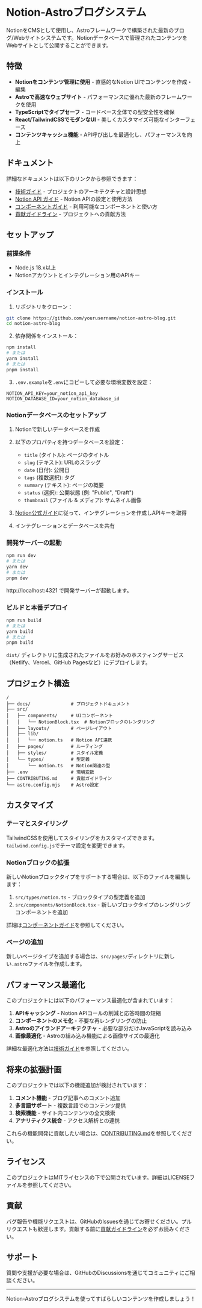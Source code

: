 # Notion-Astroブログシステム

NotionをCMSとして使用し、Astroフレームワークで構築された最新のブログ/Webサイトシステムです。Notionデータベースで管理されたコンテンツをWebサイトとして公開することができます。

## 特徴

- **Notionをコンテンツ管理に使用** - 直感的なNotion UIでコンテンツを作成・編集
- **Astroで高速なウェブサイト** - パフォーマンスに優れた最新のフレームワークを使用
- **TypeScriptでタイプセーフ** - コードベース全体での型安全性を確保
- **React/TailwindCSSでモダンなUI** - 美しくカスタマイズ可能なインターフェース
- **コンテンツキャッシュ機能** - API呼び出しを最適化し、パフォーマンスを向上

## ドキュメント

詳細なドキュメントは以下のリンクから参照できます：

- [技術ガイド](docs/TECHNICAL_GUIDE.md) - プロジェクトのアーキテクチャと設計思想
- [Notion API ガイド](docs/NOTION_API_GUIDE.md) - Notion APIの設定と使用方法
- [コンポーネントガイド](docs/COMPONENTS.md) - 利用可能なコンポーネントと使い方
- [貢献ガイドライン](CONTRIBUTING.md) - プロジェクトへの貢献方法

## セットアップ

### 前提条件

- Node.js 18.x以上
- Notionアカウントとインテグレーション用のAPIキー

### インストール

1. リポジトリをクローン：

```bash
git clone https://github.com/yourusername/notion-astro-blog.git
cd notion-astro-blog
```

2. 依存関係をインストール：

```bash
npm install
# または
yarn install
# または
pnpm install
```

3. `.env.example`を`.env`にコピーして必要な環境変数を設定：

```
NOTION_API_KEY=your_notion_api_key
NOTION_DATABASE_ID=your_notion_database_id
```

### Notionデータベースのセットアップ

1. Notionで新しいデータベースを作成
2. 以下のプロパティを持つデータベースを設定：

   - `title` (タイトル): ページのタイトル
   - `slug` (テキスト): URLのスラッグ
   - `date` (日付): 公開日
   - `tags` (複数選択): タグ
   - `summary` (テキスト): ページの概要
   - `status` (選択): 公開状態 (例: "Public", "Draft")
   - `thumbnail` (ファイル & メディア): サムネイル画像

3. [Notion公式ガイド](https://developers.notion.com/docs/create-a-notion-integration)に従って、インテグレーションを作成しAPIキーを取得
4. インテグレーションとデータベースを共有

### 開発サーバーの起動

```bash
npm run dev
# または
yarn dev
# または
pnpm dev
```

http://localhost:4321 で開発サーバーが起動します。

### ビルドと本番デプロイ

```bash
npm run build
# または
yarn build
# または
pnpm build
```

`dist/` ディレクトリに生成されたファイルをお好みのホスティングサービス（Netlify、Vercel、GitHub Pagesなど）にデプロイします。

## プロジェクト構造

```
/
├── docs/               # プロジェクトドキュメント
├── src/
│   ├── components/     # UIコンポーネント
│   │   └── NotionBlock.tsx  # Notionブロックのレンダリング
│   ├── layouts/        # ページレイアウト
│   ├── lib/
│   │   └── notion.ts   # Notion API連携
│   ├── pages/          # ルーティング
│   ├── styles/         # スタイル定義
│   └── types/          # 型定義
│       └── notion.ts   # Notion関連の型
├── .env                # 環境変数
├── CONTRIBUTING.md     # 貢献ガイドライン
└── astro.config.mjs    # Astro設定
```

## カスタマイズ

### テーマとスタイリング

TailwindCSSを使用してスタイリングをカスタマイズできます。`tailwind.config.js`でテーマ設定を変更できます。

### Notionブロックの拡張

新しいNotionブロックタイプをサポートする場合は、以下のファイルを編集します：

1. `src/types/notion.ts` - ブロックタイプの型定義を追加
2. `src/components/NotionBlock.tsx` - 新しいブロックタイプのレンダリングコンポーネントを追加

詳細は[コンポーネントガイド](docs/COMPONENTS.md)を参照してください。

### ページの追加

新しいページタイプを追加する場合は、`src/pages/`ディレクトリに新しい`.astro`ファイルを作成します。

## パフォーマンス最適化

このプロジェクトには以下のパフォーマンス最適化が含まれています：

1. **APIキャッシング** - Notion APIコールの削減と応答時間の短縮
2. **コンポーネントのメモ化** - 不要な再レンダリングの防止
3. **Astroのアイランドアーキテクチャ** - 必要な部分だけJavaScriptを読み込み
4. **画像最適化** - Astroの組み込み機能による画像サイズの最適化

詳細な最適化方法は[技術ガイド](docs/TECHNICAL_GUIDE.md)を参照してください。

## 将来の拡張計画

このプロジェクトでは以下の機能追加が検討されています：

1. **コメント機能** - ブログ記事へのコメント追加
2. **多言語サポート** - 複数言語でのコンテンツ提供
3. **検索機能** - サイト内コンテンツの全文検索
4. **アナリティクス統合** - アクセス解析との連携

これらの機能開発に貢献したい場合は、[CONTRIBUTING.md](CONTRIBUTING.md)を参照してください。

## ライセンス

このプロジェクトはMITライセンスの下で公開されています。詳細はLICENSEファイルを参照してください。

## 貢献

バグ報告や機能リクエストは、GitHubのIssuesを通じてお寄せください。プルリクエストも歓迎します。貢献する前に[貢献ガイドライン](CONTRIBUTING.md)を必ずお読みください。

## サポート

質問や支援が必要な場合は、GitHubのDiscussionsを通じてコミュニティにご相談ください。

---

Notion-Astroブログシステムを使ってすばらしいコンテンツを作成しましょう！

